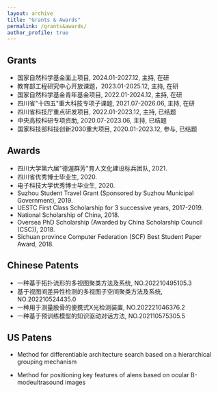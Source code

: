 ```yaml
---
layout: archive
title: "Grants & Awards"
permalink: /grants&awards/
author_profile: true
---
```

## Grants
* 国家自然科学基金面上项目, 2024.01-2027.12, 主持, 在研
* 教育部工程研究中心开放课题，2023.01-2025.12, 主持, 在研
* 国家自然科学基金青年基金项目, 2022.01-2024.12, 主持, 在研
* 四川省"十四五"重大科技专项子课题, 2021.07-2026.06, 主持, 在研
* 四川省科技厅重点研发项目, 2022.01-2023.12, 主持, 已结题
* 中央高校科研专项资助, 2020.07-2023.06, 主持, 已结题
* 国家科技部科技创新2030重大项目, 2020.01-2023.12, 参与, 已结题

## Awards
* 四川大学第六届"德渥群芳"育人文化建设标兵团队, 2021.
* 四川省优秀博士毕业生, 2020.
* 电子科技大学优秀博士毕业生, 2020.
* Suzhou Student Travel Grant (Sponsored by Suzhou Municipal Government), 2019.
* UESTC First Class Scholarship for 3 successive years, 2017-2019.
* National Scholarship of China, 2018.
* Oversea PhD Scholarship (Awarded by China Scholarship Council (CSC)), 2018.
* Sichuan province Computer Federation (SCF) Best Student Paper Award, 2018.

## Chinese Patents
* 一种基于拓扑流形的多视图聚类方法及系统, NO.202210495105.3
* 基于视图间差异性检测的多视图子空间聚类方法及系统, NO.202210524435.0
* 一种用于测量股骨的便携式X光检测装置, NO.202221046376.2
* 一种基于预训练模型的知识驱动对话方法, NO.202110575305.5

## US Patens
* Method for differentiable architecture search based on a hierarchical grouping mechanism
* Method for positioning key features of alens based on ocular B-modeultrasound images

  <!--
  * Outstanding Graduate Student in Sichuan Province, Sichuan Province, 2020.
  Outstanding Graduate Student of University of Electronic Science and Technology of China, UESTC, 2020.
  -->
